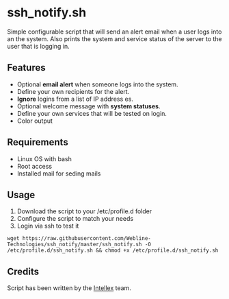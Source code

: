 # ssh_notify.sh

Simple configurable script that will send an alert email when a user logs into
an the system. Also prints the system and service status of the server to the
user that is logging in.

Features
--------------------

* Optional __email alert__ when someone logs into the system.
* Define your own recipients for the alert.
* __Ignore__ logins from a list of IP address es.
* Optional welcome message with __system statuses__.
* Define your own services that will be tested on login.
* Color output

Requirements
--------------------

* Linux OS with bash
* Root access
* Installed mail for seding mails

Usage
--------------------

1. Download the script to your /etc/profile.d folder
2. Configure the script to match your needs
2. Login via ssh to test it

`wget https://raw.githubusercontent.com/Webline-Technologies/ssh_notify/master/ssh_notify.sh -O /etc/profile.d/ssh_notify.sh && chmod +x /etc/profile.d/ssh_notify.sh`

Credits
--------------------
Script has been written by the [Intellex](https://intellex.rs/en) team.
